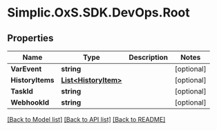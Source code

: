 # Simplic.OxS.SDK.DevOps.Root

## Properties

Name | Type | Description | Notes
------------ | ------------- | ------------- | -------------
**VarEvent** | **string** |  | [optional] 
**HistoryItems** | [**List&lt;HistoryItem&gt;**](HistoryItem.md) |  | [optional] 
**TaskId** | **string** |  | [optional] 
**WebhookId** | **string** |  | [optional] 

[[Back to Model list]](../README.md#documentation-for-models) [[Back to API list]](../README.md#documentation-for-api-endpoints) [[Back to README]](../README.md)

